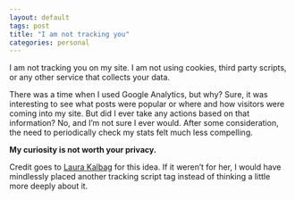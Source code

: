 ```yaml
---
layout: default
tags: post
title: "I am not tracking you"
categories: personal
---
```


I am not tracking you on my site. I am not using cookies, third party scripts, or any other service that collects your data.

There was a time when I used Google Analytics, but why? Sure, it was interesting to see what posts were popular or where and how visitors were coming into my site. But did I ever take any actions based on that information? No, and I’m not sure I ever would. After some consideration, the need to periodically check my stats felt much less compelling.

**My curiosity is not worth your privacy.**

Credit goes to [Laura Kalbag](https://laurakalbag.com/i-dont-track-you/) for this idea. If it weren’t for her, I would have mindlessly placed another tracking script tag instead of thinking a little more deeply about it.
